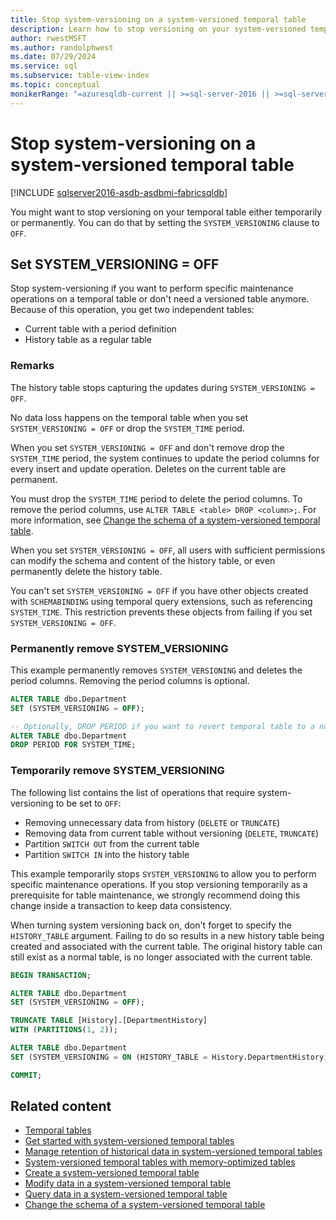 ```yaml
---
title: Stop system-versioning on a system-versioned temporal table
description: Learn how to stop versioning on your system-versioned temporal table either temporarily or permanently.
author: rwestMSFT
ms.author: randolphwest
ms.date: 07/29/2024
ms.service: sql
ms.subservice: table-view-index
ms.topic: conceptual
monikerRange: "=azuresqldb-current || >=sql-server-2016 || >=sql-server-linux-2017 || =azuresqldb-mi-current || =fabric"
---
```


# Stop system-versioning on a system-versioned temporal table

[!INCLUDE [sqlserver2016-asdb-asdbmi-fabricsqldb](../../includes/applies-to-version/sqlserver2016-asdb-asdbmi-fabricsqldb.md)]

You might want to stop versioning on your temporal table either temporarily or permanently. You can do that by setting the `SYSTEM_VERSIONING` clause to `OFF`.

## Set SYSTEM_VERSIONING = OFF

Stop system-versioning if you want to perform specific maintenance operations on a temporal table or don't need a versioned table anymore. Because of this operation, you get two independent tables:

- Current table with a period definition
- History table as a regular table

### Remarks

The history table stops capturing the updates during `SYSTEM_VERSIONING = OFF`.

No data loss happens on the temporal table when you set `SYSTEM_VERSIONING = OFF` or drop the `SYSTEM_TIME` period.

When you set `SYSTEM_VERSIONING = OFF` and don't remove drop the `SYSTEM_TIME` period, the system continues to update the period columns for every insert and update operation. Deletes on the current table are permanent.

You must drop the `SYSTEM_TIME` period to delete the period columns. To remove the period columns, use `ALTER TABLE <table> DROP <column>;`. For more information, see [Change the schema of a system-versioned temporal table](changing-the-schema-of-a-system-versioned-temporal-table.md).

When you set `SYSTEM_VERSIONING = OFF`, all users with sufficient permissions can modify the schema and content of the history table, or even permanently delete the history table.

You can't set `SYSTEM_VERSIONING = OFF` if you have other objects created with `SCHEMABINDING` using temporal query extensions, such as referencing `SYSTEM_TIME`. This restriction prevents these objects from failing if you set `SYSTEM_VERSIONING = OFF`.

### Permanently remove SYSTEM_VERSIONING

This example permanently removes `SYSTEM_VERSIONING` and deletes the period columns. Removing the period columns is optional.

```sql
ALTER TABLE dbo.Department
SET (SYSTEM_VERSIONING = OFF);

-- Optionally, DROP PERIOD if you want to revert temporal table to a non-temporal
ALTER TABLE dbo.Department
DROP PERIOD FOR SYSTEM_TIME;
```

### Temporarily remove SYSTEM_VERSIONING

The following list contains the list of operations that require system-versioning to be set to `OFF`:

- Removing unnecessary data from history (`DELETE` or `TRUNCATE`)
- Removing data from current table without versioning (`DELETE`, `TRUNCATE`)
- Partition `SWITCH OUT` from the current table
- Partition `SWITCH IN` into the history table

This example temporarily stops `SYSTEM_VERSIONING` to allow you to perform specific maintenance operations. If you stop versioning temporarily as a prerequisite for table maintenance, we strongly recommend doing this change inside a transaction to keep data consistency.

When turning system versioning back on, don't forget to specify the `HISTORY_TABLE` argument. Failing to do so results in a new history table being created and associated with the current table. The original history table can still exist as a normal table, is no longer associated with the current table.

```sql
BEGIN TRANSACTION;

ALTER TABLE dbo.Department
SET (SYSTEM_VERSIONING = OFF);

TRUNCATE TABLE [History].[DepartmentHistory]
WITH (PARTITIONS(1, 2));

ALTER TABLE dbo.Department
SET (SYSTEM_VERSIONING = ON (HISTORY_TABLE = History.DepartmentHistory));

COMMIT;
```

## Related content

- [Temporal tables](temporal-tables.md)
- [Get started with system-versioned temporal tables](getting-started-with-system-versioned-temporal-tables.md)
- [Manage retention of historical data in system-versioned temporal tables](manage-retention-of-historical-data-in-system-versioned-temporal-tables.md)
- [System-versioned temporal tables with memory-optimized tables](system-versioned-temporal-tables-with-memory-optimized-tables.md)
- [Create a system-versioned temporal table](creating-a-system-versioned-temporal-table.md)
- [Modify data in a system-versioned temporal table](modifying-data-in-a-system-versioned-temporal-table.md)
- [Query data in a system-versioned temporal table](querying-data-in-a-system-versioned-temporal-table.md)
- [Change the schema of a system-versioned temporal table](changing-the-schema-of-a-system-versioned-temporal-table.md)
